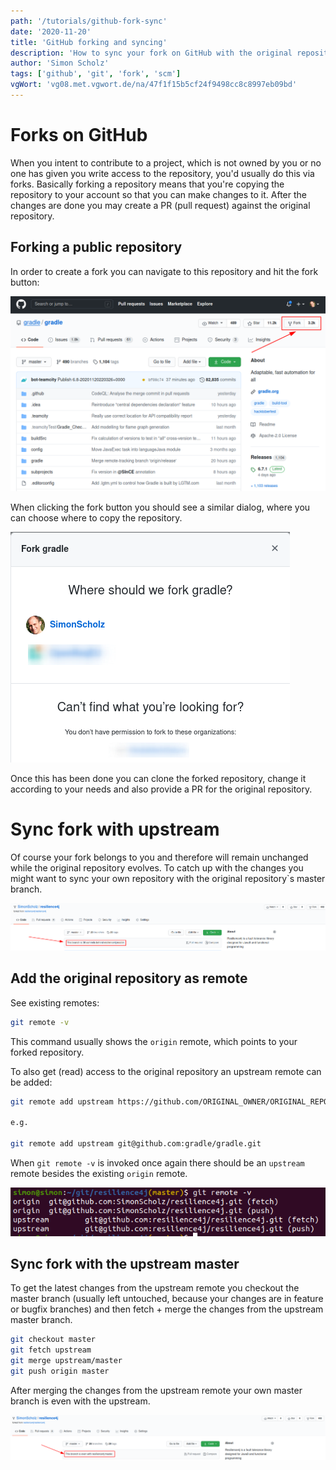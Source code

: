 ```yaml
---
path: '/tutorials/github-fork-sync'
date: '2020-11-20'
title: 'GitHub forking and syncing'
description: 'How to sync your fork on GitHub with the original repository'
author: 'Simon Scholz'
tags: ['github', 'git', 'fork', 'scm']
vgWort: 'vg08.met.vgwort.de/na/47f1f15b5cf24f9498cc8c8997eb09bd'
---
```


# Forks on GitHub

When you intent to contribute to a project, which is not owned by you or no one has given you write access to the repository, you'd usually do this via forks.
Basically forking a repository means that you're copying the repository to your account so that you can make changes to it.
After the changes are done you may create a PR (pull request) against the original repository.

## Forking a public repository

In order to create a fork you can navigate to this repository and hit the fork button:

![GitHub fork button](./fork-button-github.png)

When clicking the fork button you should see a similar dialog, where you can choose where to copy the repository.

![GitHub fork button](./fork-dialog-github.png)

Once this has been done you can clone the forked repository, change it according to your needs and also provide a PR for the original repository.

# Sync fork with upstream

Of course your fork belongs to you and therefore will remain unchanged while the original repository evolves.
To catch up with the changes you might want to sync your own repository with the original repository`s master branch.

![Branch behind forked repo](./branch-behind-forked-repo.png)

## Add the original repository as remote

See existing remotes:

```bash
git remote -v
```

This command usually shows the `origin` remote, which points to your forked repository.

To also get (read) access to the original repository an upstream remote can be added:

```bash
git remote add upstream https://github.com/ORIGINAL_OWNER/ORIGINAL_REPOSITORY.git

e.g.

git remote add upstream git@github.com:gradle/gradle.git
```

When `git remote -v` is invoked once again there should be an `upstream` remote besides the existing `origin` remote.

![git remote -v command](./git-remote-v.png)

## Sync fork with the upstream master

To get the latest changes from the upstream remote you checkout the master branch (usually left untouched, because your changes are in feature or bugfix branches) and then fetch + merge the changes from the upstream master branch.

```bash
git checkout master
git fetch upstream
git merge upstream/master
git push origin master
```

After merging the changes from the upstream remote your own master branch is even with the upstream.

![Branch even with forked repo](./branch-even-forked-repo.png)
